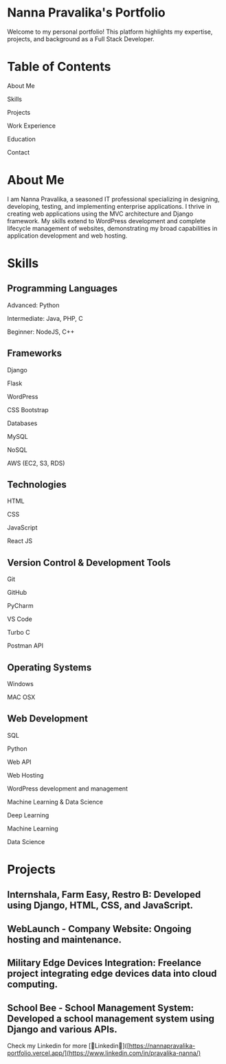 # Nanna Pravalika's Portfolio
Welcome to my personal portfolio! This platform highlights my expertise, projects, and background as a Full Stack Developer.

# Table of Contents
About Me

Skills

Projects

Work Experience

Education

Contact
# About Me
I am Nanna Pravalika, a seasoned IT professional specializing in designing, developing, testing, and implementing enterprise applications. I thrive in creating web applications using the MVC architecture and Django framework. My skills extend to WordPress development and complete lifecycle management of websites, demonstrating my broad capabilities in application development and web hosting.

# Skills
## Programming Languages

Advanced: Python

Intermediate: Java, PHP, C

Beginner: NodeJS, C++

## Frameworks

Django

Flask

WordPress

CSS Bootstrap

Databases

MySQL

NoSQL

AWS (EC2, S3, RDS)


## Technologies

HTML

CSS

JavaScript

React JS

## Version Control & Development Tools

Git

GitHub

PyCharm

VS Code

Turbo C

Postman API

## Operating Systems

Windows

MAC OSX

## Web Development

SQL

Python

Web API

Web Hosting

WordPress development and management

Machine Learning & Data Science

Deep Learning

Machine Learning

Data Science

# Projects
## Internshala, Farm Easy, Restro B: Developed using Django, HTML, CSS, and JavaScript.
## WebLaunch - Company Website: Ongoing hosting and maintenance.
## Military Edge Devices Integration: Freelance project integrating edge devices data into cloud computing.
## School Bee - School Management System: Developed a school management system using Django and various APIs.

Check my Linkedin for more
[🔗Linkedin🔗]([https://nannapravalika-portfolio.vercel.app/](https://www.linkedin.com/in/pravalika-nanna/)
